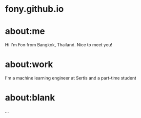 # fony.github.io

# about:me
Hi I'm Fon from Bangkok, Thailand. Nice to meet you!

# about:work
I'm a machine learning engineer at Sertis and a part-time student

# about:blank
...
